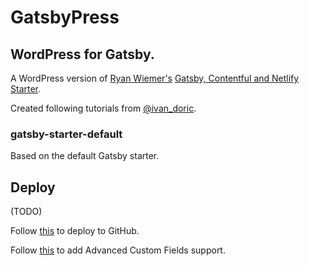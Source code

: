 # GatsbyPress

## WordPress for Gatsby.

A WordPress version of [Ryan Wiemer's](https://github.com/ryanwiemer) [ Gatsby, Contentful and Netlify Starter](https://github.com/ryanwiemer/gatsby-starter-gcn).

Created following tutorials from [@ivan_doric]("https://twitter.com/ivan_doric").

### gatsby-starter-default
Based on the default Gatsby starter.

## Deploy

(TODO)

Follow [this](https://www.youtube.com/watch?v=oK5yJ2OTJHM&index=8&list=PLUBR53Dw-Ef8fe-8xJXtMpd1-uhgd2Qa6) to deploy to GitHub.

Follow [this](https://www.youtube.com/watch?v=8PAV_9JKW48&list=PLUBR53Dw-Ef8fe-8xJXtMpd1-uhgd2Qa6&index=6) to add Advanced Custom Fields support.

